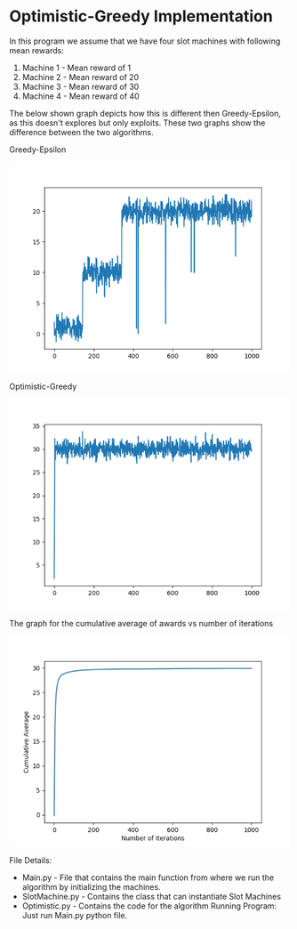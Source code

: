 # Optimistic-Greedy Implementation

In this program we assume that we have four slot machines with following mean rewards:

 1. Machine 1 - Mean reward of 1
 2. Machine 2 - Mean reward of 20
 3. Machine 3 - Mean reward of 30
 4. Machine 4 - Mean reward of 40

The below shown graph depicts how this is different then Greedy-Epsilon, as this doesn't explores but only exploits. These two graphs show the difference between the two algorithms.

Greedy-Epsilon

![Greedy-Epsilon](https://github.com/gurjaspalbedi/reinforcement-learning/blob/master/Greedy-Epsilon/line_graph.png?raw=true)

Optimistic-Greedy

![Optimistic-Greedy](https://github.com/gurjaspalbedi/reinforcement-learning/blob/master/Optimistic-Greedy/line_graph.png?raw=true)

The graph for the cumulative average of awards vs number of iterations

![Cumulative Average](https://github.com/gurjaspalbedi/reinforcement-learning/blob/master/Optimistic-Greedy/cumulative_average.jpg?raw=true)

File Details:

 - Main.py - File that contains the main function from where we run the algorithm by initializing the machines.
 - SlotMachine.py  - Contains the class that can instantiate Slot Machines
 - Optimistic.py - Contains the code for the algorithm
Running Program: Just run Main.py python file.
